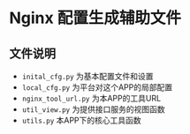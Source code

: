 # Nginx 配置生成辅助文件


## 文件说明
- `inital_cfg.py` 为基本配置文件和设置
- `local_cfg.py` 为平台对这个APP的局部配置
- `nginx_tool_url.py` 为本APP的工具URL
- `util_view.py` 为提供接口服务的视图函数
- `utils.py` 本APP下的核心工具函数